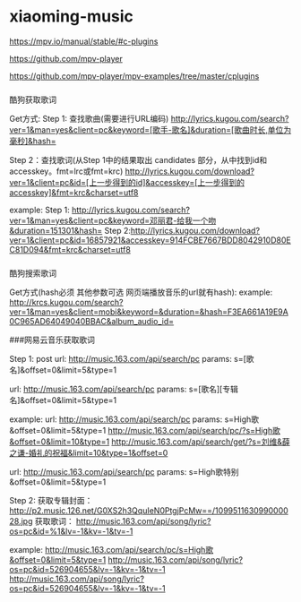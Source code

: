 # xiaoming-music

https://mpv.io/manual/stable/#c-plugins

https://github.com/mpv-player

https://github.com/mpv-player/mpv-examples/tree/master/cplugins


###
酷狗获取歌词


Get方式:
Step 1: 查找歌曲(需要进行URL编码)
http://lyrics.kugou.com/search?ver=1&man=yes&client=pc&keyword=[歌手-歌名]&duration=[歌曲时长,单位为毫秒]&hash=

Step 2：查找歌词(从Step 1中的结果取出 candidates 部分，从中找到id和accesskey。fmt=lrc或fmt=krc)
http://lyrics.kugou.com/download?ver=1&client=pc&id=[上一步得到的id]&accesskey=[上一步得到的accesskey]&fmt=krc&charset=utf8

example:
Step 1: http://lyrics.kugou.com/search?ver=1&man=yes&client=pc&keyword=邓丽君-给我一个吻&duration=151301&hash=
Step 2:http://lyrics.kugou.com/download?ver=1&client=pc&id=16857921&accesskey=914FCBE7667BDD8042910D80EC81D094&fmt=krc&charset=utf8



###
酷狗搜索歌词

Get方式(hash必须 其他参数可选 网页端播放音乐的url就有hash): 
example: http://krcs.kugou.com/search?ver=1&man=yes&client=mobi&keyword=&duration=&hash=F3EA661A19E9A0C965AD64049040BBAC&album_audio_id=




###网易云音乐获取歌词

Step 1: post
url: http://music.163.com/api/search/pc
params: s=[歌名]&offset=0&limit=5&type=1

url: http://music.163.com/api/search/pc
params: s=[歌名][专辑名]&offset=0&limit=5&type=1

example:
url: http://music.163.com/api/search/pc
params: s=High歌&offset=0&limit=5&type=1
http://music.163.com/api/search/pc/?s=High歌&offset=0&limit=10&type=1
http://music.163.com/api/search/get/?s=刘维&薛之谦-婚礼的祝福&limit=10&type=1&offset=0

url: http://music.163.com/api/search/pc
params: s=High歌特别&offset=0&limit=5&type=1

Step 2:
获取专辑封面：
http://p2.music.126.net/G0XS2h3QquIeN0PtgjPcMw==/109951163099000028.jpg
获取歌词：
http://music.163.com/api/song/lyric?os=pc&id=%1&lv=-1&kv=-1&tv=-1

example:
http://music.163.com/api/search/pc/s=High歌&offset=0&limit=5&type=1
http://music.163.com/api/song/lyric?os=pc&id=526904655&lv=-1&kv=-1&tv=-1
http://music.163.com/api/song/lyric?os=pc&id=526904655&lv=-1&kv=-1&tv=-1
